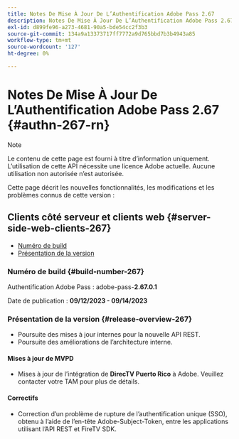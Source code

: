 ```yaml
---
title: Notes De Mise À Jour De L’Authentification Adobe Pass 2.67
description: Notes De Mise À Jour De L’Authentification Adobe Pass 2.67
exl-id: d899fe96-a273-4681-90a5-bde54cc2f3b3
source-git-commit: 134a9a13373717ff7772a9d765bbd7b3b4943a85
workflow-type: tm+mt
source-wordcount: '127'
ht-degree: 0%

---
```


# Notes De Mise À Jour De L’Authentification Adobe Pass 2.67 {#authn-267-rn}

>[!NOTE]
>
>Le contenu de cette page est fourni à titre d’information uniquement. L’utilisation de cette API nécessite une licence Adobe actuelle. Aucune utilisation non autorisée n’est autorisée.

Cette page décrit les nouvelles fonctionnalités, les modifications et les problèmes connus de cette version :

## Clients côté serveur et clients web {#server-side-web-clients-267}

* [Numéro de build](#build-number-267)
* [Présentation de la version](#release-overview-267)

### Numéro de build {#build-number-267}

Authentification Adobe Pass : adobe-pass-**2.67.0.1**

Date de publication : **09/12/2023 - 09/14/2023**

### Présentation de la version {#release-overview-267}

* Poursuite des mises à jour internes pour la nouvelle API REST.
* Poursuite des améliorations de l’architecture interne.

#### Mises à jour de MVPD

* Mises à jour de l’intégration de **DirecTV Puerto Rico** à Adobe. Veuillez contacter votre TAM pour plus de détails.

#### Correctifs

* Correction d’un problème de rupture de l’authentification unique (SSO), obtenu à l’aide de l’en-tête Adobe-Subject-Token, entre les applications utilisant l’API REST et FireTV SDK.
